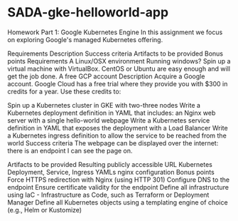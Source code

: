# SADA-gke-helloworld-app

Homework Part 1: Google Kubernetes Engine
In this assignment we focus on exploring Google's managed Kubernetes offering.

Requirements
Description
Success criteria
Artifacts to be provided
Bonus points
Requirements
A Linux/OSX environment
Running windows? Spin up a virtual machine with VirtualBox. CentOS or Ubuntu are easy enough and will get the job done.
A free GCP account
Description
Acquire a Google account. Google Cloud has a free trial where they provide you with $300 in credits for a year. Use these credits to:

Spin up a Kubernetes cluster in GKE with two-three nodes
Write a Kubernetes deployment definition in YAML that includes:
an Nginx web server with a single hello-world webpage
Write a Kubernetes service definition in YAML that exposes the deployment with a Load Balancer
Write a Kubernetes ingress definition to allow the service to be reached from the world
Success criteria
The webpage can be displayed over the internet: there is an endpoint I can see the page on.

Artifacts to be provided
Resulting publicly accessible URL
Kubernetes Deployment, Service, Ingress YAMLs
nginx configuration
Bonus points
Force HTTPS redirection with Nginx (using HTTP 301)
Configure DNS to the endpoint
Ensure certificate validity for the endpoint
Define all infrastructure using IaC - Infrastructure as Code, such as Terraform or Deployment Manager
Define all Kubernetes objects using a templating engine of choice (e.g., Helm or Kustomize)
